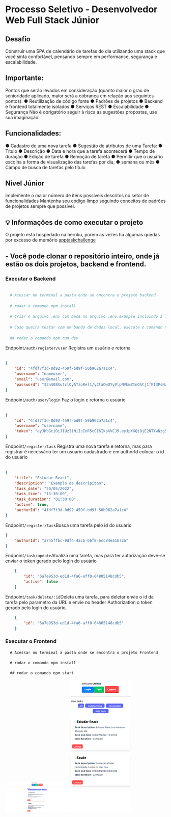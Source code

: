 # Processo Seletivo - Desenvolvedor Web Full Stack Júnior

## Desafio
Construir uma SPA de calendário de tarefas do dia utilizando uma stack que você sinta
confortável, pensando sempre em performance, segurança e escalabilidade.

## Importante:
Pontos que serão levados em consideração (quanto maior o grau de senioridade aplicado,
maior será a cobrança em relação aos seguintes pontos):
● Reutilização de código fonte
● Padrões de projetos
● Backend e frontend totalmente isolados
● Serviços REST
● Escalabilidade
● Segurança
Não é obrigatório seguir à risca as sugestões propostas, use sua imaginação!

## Funcionalidades:
● Cadastro de uma nova tarefa
● Sugestão de atributos de uma Tarefa:
● Título
● Descrição
● Data e hora que a tarefa acontecerá
● Tempo de duração
● Edição de tarefa
● Remoção de tarefa
● Permitir que o usuário escolha a forma de visualização das tarefas por dia,
● semana ou mês
● Campo de busca de tarefas pelo título

## Nível Júnior
Implemente o maior número de itens possíveis descritos no setor de funcionalidades
Mantenha seu código limpo seguindo conceitos de padrões de projetos sempre que
possível.

## 💡 Informações de como executar o projeto
O projeto está hospedado na heroku, porem as vezes há algumas quedas por excesso de memório
<a href="https://apptaskchallenge.herokuapp.com/">apptaskchallenge</a>

## - Você pode clonar o repositório inteiro, onde já estão os dois projetos, backend e frontend.

### Executar o Backend
```bash

  # Acessar no terminal a pasta onde se encontra o projeto backend

  # rodar o comando npm install

  # Criar o arquivo .env com base no arquivo .env.example incluindo a linha de conexão, ou apenas remover o example do .env

  # Caso queira testar com um bando de dados local, execute o comando npx prisma migrate dev. (Não é necessário pois o banco está hospedado).

  ## rodar o comando npm run dev 


```
<p>Endpoint<code>/auth/register/user</code> Registra um usuário e retorna </p>

```json

{
	"id": "4fdf7f3d-0d92-459f-bd9f-50b962a7a1c4",
	"username": "nameuser",
	"email": "user@email.com",
	"password": "$2a$08$utclQyATzoRel1/y2taOwOYyVlpNVbmZtnQhCj1fEI3PsNwPpHxvu"
}

```
<p>Endpoint<code>/auth/user/login</code> Faz o login e retorna o usuário </p>

```json

{
	"id": "4fdf7f3d-0d92-459f-bd9f-50b962a7a1c4",
	"username": "username",
	"token": "eyJhbGciOiJIUzI1NiIsInR5cCI6IkpXVCJ9.eyJpYXQiOjE2NTYwNzg5MzcsImV4cCI6MTY1NjE2NTMzNywic3ViIjoiNGZkZjdmM2QtMGQ5Mi00NTlmLWJkOWYtNTBiOTYyYTdhMWM0In0.E4Sb0ifJrP60cCKSqCZ-7fkYYCJlearx4tIo0l-3jQ0"
}

```
<p>Endpoint<code>/register/task</code> Registra uma nova tarefa e retorna, mas para registrar é necessário ter um usuario cadastrado e em authorId colocar o id do usuário </p>

```json

{
	"title": "Estudar React",
	"description": "Exemplo de descripiton",
	"task_date": "20/05/2022",
	"task_time": "13:30:00",
	"task_duration": "01:30:00",
	"active": true,
	"authorId": "4fdf7f3d-0d92-459f-bd9f-50b962a7a1c4"
}

```
<p>Endpoint<code>/register/task</code>Busca uma tarefa pelo id do usuário</p>

```json
{
	"authorId": "a745ffbc-9df4-4acb-b6f8-6cc84ea1b72a"
}
```
<p>Endpoint<code>/task/update</code>Atualiza uma tarefa, mas para ter autorização deve-se enviar o token gerado pelo login do usuário</p>

```json
	{
		"id": "6a7e953d-ed1d-4fa6-aff0-04805148cdb5",
		"active": false
	}
```
<p>Endpoint<code>/task/delete/:id</code>Deleta uma tarefa, para deletar envie o id da tarefa pelo parametro da URL e envie no header Authorization o token gerado pelo login do usuário.</p>

```json
	{
		"id": "6a7e953d-ed1d-4fa6-aff0-04805148cdb5"
	}
```


### Executar o Frontend

```
  # Acessar no terminal a pasta onde se encontra o projeto Frontend

  # rodar o comando npm install

  ## rodar o comando npm start
```
<img src="./img/desktop.png" width="200" />
<img src="./img/mobile.png" />
